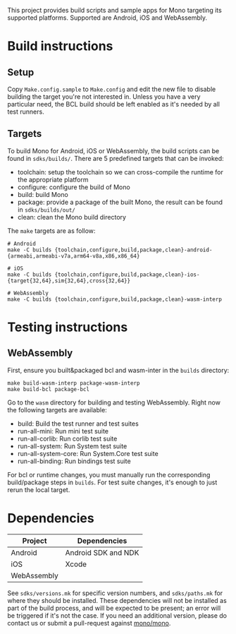 This project provides build scripts and sample apps for Mono targeting its supported platforms. Supported are Android, iOS and WebAssembly.

# Build instructions

## Setup

Copy `Make.config.sample` to `Make.config` and edit the new file to disable building the target you're not interested in.
Unless you have a very particular need, the BCL build should be left enabled as it's needed by all test runners.

## Targets

To build Mono for Android, iOS or WebAssembly, the build scripts can be found in `sdks/builds/`. There are 5 predefined targets that can be invoked:

 - toolchain: setup the toolchain so we can cross-compile the runtime for the appropriate platform
 - configure: configure the build of Mono
 - build: build Mono
 - package: provide a package of the built Mono, the result can be found in `sdks/builds/out/`
 - clean: clean the Mono build directory

The `make` targets are as follow:

```
# Android
make -C builds {toolchain,configure,build,package,clean}-android-{armeabi,armeabi-v7a,arm64-v8a,x86,x86_64}

# iOS
make -C builds {toolchain,configure,build,package,clean}-ios-{target{32,64},sim{32,64},cross{32,64}}

# WebAssembly
make -C builds {toolchain,configure,build,package,clean}-wasm-interp
```

# Testing instructions

## WebAssembly

First, ensure you built&packaged bcl and wasm-inter in the `builds` directory:

```
make build-wasm-interp package-wasm-interp
make build-bcl package-bcl
````

Go to the `wasm` directory for building and testing WebAssembly. Right now the following targets are available:

- build: Build the test runner and test suites
- run-all-mini: Run mini test suite
- run-all-corlib: Run corlib test suite
- run-all-system: Run System test suite
- run-all-system-core: Run System.Core test suite
- run-all-binding: Run bindings test suite

For bcl or runtime changes, you must manually run the corresponding build/package steps in `builds`.
For test suite changes, it's enough to just rerun the local target.

# Dependencies

| Project     | Dependencies        |
| ----------- | ------------------- |
| Android     | Android SDK and NDK |
| iOS         | Xcode               |
| WebAssembly |                     |

See `sdks/versions.mk` for specific version numbers, and `sdks/paths.mk` for where they should be installed. These dependencies will not be installed as part of the build process, and will be expected to be present; an error will be triggered if it's not the case. If you need an additional version, please do contact us or submit a pull-request against [mono/mono](https://github.com/mono/mono).

